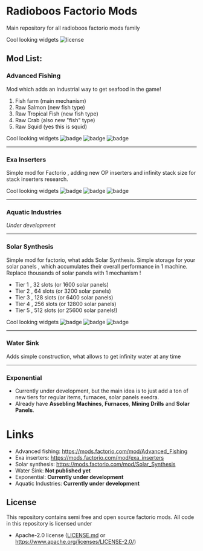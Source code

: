 # Radioboos Factorio Mods
Main repository for all radioboos factorio mods family

Cool looking widgets 
<img src="https://img.shields.io/github/license/Maksasj/RadioboosFactorioMods" alt="license">

## Mod List:
### Advanced Fishing 
Mod which adds an industrial way to get seafood in the game!
  
1. Fish farm (main mechanism)
2. Raw Salmon (new fish type)
3. Raw Tropical Fish (new fish type)
4. Raw Crab (also new "fish" type)
5. Raw Squid (yes this is squid)

Cool looking widgets 
<img src="https://img.shields.io/badge/dynamic/json.svg?label=downloads&url=https%3A%2F%2Fmods.factorio.com%2Fapi%2Fmods%2FAdvanced_Fishing&query=%24.downloads_count&colorB=%23a87723" alt="badge">
<img src="https://img.shields.io/badge/dynamic/json.svg?label=factorio%20version&url=https%3A%2F%2Fmods.factorio.com%2Fapi%2Fmods%2Fliquid-science&query=%24.releases%5B-1%3A%5D.info_json.factorio_version&colorB=%23a87723" alt="badge">
<img src="https://img.shields.io/badge/dynamic/json.svg?label=version&url=https%3A%2F%2Fmods.factorio.com%2Fapi%2Fmods%2FAdvanced_Fishing&query=%24.releases%5B-1%3A%5D.version&colorB=%23a87723" alt="badge">

---

### Exa Inserters
Simple mod for Factorio , adding new OP inserters and infinity stack size for stack inserters research.

Cool looking widgets 
<img src="https://img.shields.io/badge/dynamic/json.svg?label=downloads&url=https%3A%2F%2Fmods.factorio.com%2Fapi%2Fmods%2Fexa_inserters&query=%24.downloads_count&colorB=%23a87723" alt="badge">
<img src="https://img.shields.io/badge/dynamic/json.svg?label=factorio%20version&url=https%3A%2F%2Fmods.factorio.com%2Fapi%2Fmods%2Fliquid-science&query=%24.releases%5B-1%3A%5D.info_json.factorio_version&colorB=%23a87723" alt="badge">
<img src="https://img.shields.io/badge/dynamic/json.svg?label=version&url=https%3A%2F%2Fmods.factorio.com%2Fapi%2Fmods%2Fexa_inserters&query=%24.releases%5B-1%3A%5D.version&colorB=%23a87723" alt="badge">

---

### Aquatic Industries
*Under development*

---

### Solar Synthesis
Simple mod for factorio, what adds Solar Synthesis. Simple storage for your solar panels , which accumulates their overall performance in 1 machine. Replace thousands of solar panels with 1 mechanism !
  - Tier 1 , 32 slots (or 1600 solar panels)
  - Tier 2 , 64 slots (or 3200 solar panels)
  - Tier 3 , 128 slots (or 6400 solar panels)
  - Tier 4 , 256 slots (or 12800 solar panels)
  - Tier 5 , 512 slots (or 25600 solar panels!)

Cool looking widgets 
<img src="https://img.shields.io/badge/dynamic/json.svg?label=downloads&url=https%3A%2F%2Fmods.factorio.com%2Fapi%2Fmods%2FSolar_Synthesis&query=%24.downloads_count&colorB=%23a87723" alt="badge">
<img src="https://img.shields.io/badge/dynamic/json.svg?label=factorio%20version&url=https%3A%2F%2Fmods.factorio.com%2Fapi%2Fmods%2Fliquid-science&query=%24.releases%5B-1%3A%5D.info_json.factorio_version&colorB=%23a87723" alt="badge">
<img src="https://img.shields.io/badge/dynamic/json.svg?label=version&url=https%3A%2F%2Fmods.factorio.com%2Fapi%2Fmods%2FSolar_Synthesis&query=%24.releases%5B-1%3A%5D.version&colorB=%23a87723" alt="badge">

---

### Water Sink
Adds simple construction, what allows to get infinity water at any time

---

### Exponential
  - Currently under development, but the main idea is to just add a ton of new tiers for regular items, furnaces, solar panels exedra.
  - Already have **Assebling Machines**, **Furnaces**, **Mining Drills** and **Solar Panels**.

# Links
- Advanced fishing: https://mods.factorio.com/mod/Advanced_Fishing
- Exa inserters: https://mods.factorio.com/mod/exa_inserters
- Solar synthesis: https://mods.factorio.com/mod/Solar_Synthesis
- Water Sink: **Not published yet**
- Exponential: **Currently under development**
- Aquatic Industries: **Currently under development**

## License
This repository contains semi free and open source factorio mods. All code in this repository is licensed under
- Apache-2.0 license ([LICENSE.md](https://github.com/Maksasj/RadioboosMinecraftMods/blob/master/LICENSE.md) or https://www.apache.org/licenses/LICENSE-2.0/)